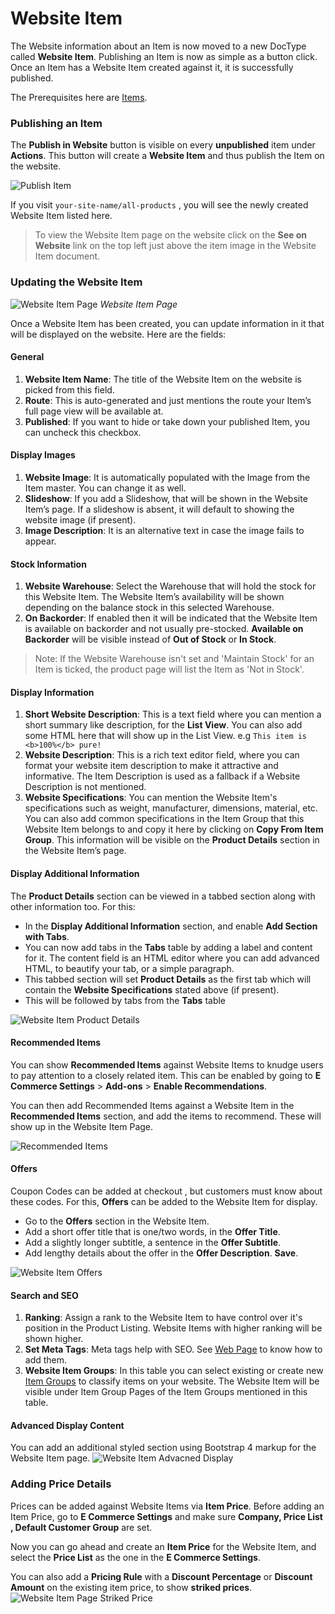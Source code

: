
# Website Item



The Website information about an Item is now moved to a new DocType called **Website Item**. Publishing an Item is now as simple as a button click. Once an Item has a Website Item created against it, it is successfully published.


The Prerequisites here are [Items](/docs/en/stock/item).


### Publishing an Item


The **Publish in Website** button is visible on every **unpublished** item under **Actions**. This button will create a **Website Item** and thus publish the Item on the website.


![Publish Item](/files/publish-item.gif)


If you visit `your-site-name/all-products` , you will see the newly created Website Item listed here.


> To view the Website Item page on the website click on the **See on Website** link on the top left just above the item image in the Website Item document.


### Updating the Website Item


![Website Item Page](/files/web-item-page-overview.png)
*Website Item Page*


Once a Website Item has been created, you can update information in it that will be displayed on the website. Here are the fields:


#### General


1. **Website Item Name**: The title of the Website Item on the website is picked from this field.
2. **Route**: This is auto-generated and just mentions the route your Item’s full page view will be available at.
3. **Published**: If you want to hide or take down your published Item, you can uncheck this checkbox.


#### Display Images


1. **Website Image**: It is automatically populated with the Image from the Item master. You can change it as well.
2. **Slideshow**: If you add a Slideshow, that will be shown in the Website Item’s page. If a slideshow is absent, it will default to showing the website image (if present).
3. **Image Description**: It is an alternative text in case the image fails to appear.


#### Stock Information


1. **Website Warehouse**: Select the Warehouse that will hold the stock for this Website Item. The Website Item’s availability will be shown depending on the balance stock in this selected Warehouse.
2. **On Backorder**: If enabled then it will be indicated that the Website Item is available on backorder and not usually pre-stocked. **Available on Backorder** will be visible instead of **Out of Stock** or **In Stock**.


> Note: If the Website Warehouse isn't set and 'Maintain Stock' for an Item is ticked, the product page will list the Item as 'Not in Stock'.


#### Display Information


1. **Short Website Description**: This is a text field where you can mention a short summary like description, for the **List View**. You can also add some HTML here that will show up in the List View. e.g `This item is <b>100%</b> pure!`
2. **Website Description**: This is a rich text editor field, where you can format your website item description to make it attractive and informative. The Item Description is used as a fallback if a Website Description is not mentioned.
3. **Website Specifications**: You can mention the Website Item's specifications such as weight, manufacturer, dimensions, material, etc. You can also add common specifications in the Item Group that this Website Item belongs to and copy it here by clicking on **Copy From Item Group**. This information will be visible on the **Product Details** section in the Website Item’s page.


#### Display Additional Information


The **Product Details** section can be viewed in a tabbed section along with other information too. For this:


* In the **Display Additional Information** section, and enable **Add Section with Tabs**.
* You can now add tabs in the **Tabs** table by adding a label and content for it. The content field is an HTML editor where you can add advanced HTML, to beautify your tab, or a simple paragraph.
* This tabbed section will set **Product Details** as the first tab which will contain the **Website Specifications** stated above (if present).
* This will be followed by tabs from the **Tabs** table


![Website Item Product Details](/files/web-item-product-details.png)


#### Recommended Items


You can show **Recommended Items** against Website Items to knudge users to pay attention to a closely related item. This can be enabled by going to **E Commerce Settings** > **Add-ons** > **Enable Recommendations**.


You can then add Recommended Items against a Website Item in the **Recommended Items** section, and add the items to recommend. These will show up in the Website Item Page.


![Recommended Items](/files/recommended-items.png)


#### Offers


Coupon Codes can be added at checkout , but customers must know about these codes. For this, **Offers** can be added to the Website Item for display.


* Go to the **Offers** section in the Website Item.
* Add a short offer title that is one/two words, in the **Offer Title**.
* Add a slightly longer subtitle, a sentence in the **Offer Subtitle**.
* Add lengthy details about the offer in the **Offer Description**. **Save**.


![Website Item Offers](/files/web-item-offers.png)


#### Search and SEO


1. **Ranking**: Assign a rank to the Website Item to have control over it's position in the Product Listing. Website Items with higher ranking will be shown higher.
2. **Set Meta Tags**: Meta tags help with SEO. See [Web Page](/docs/en/website/web-page) to know how to add them.
3. **Website Item Groups**: In this table you can select existing or create new [Item Groups](/docs/en/stock/item-group) to classify items on your website. The Website Item will be visible under Item Group Pages of the Item Groups mentioned in this table.


#### Advanced Display Content


You can add an additional styled section using Bootstrap 4 markup for the Website Item page.
![Website Item Advacned Display](/files/web-item-advanced-display.png)


### Adding Price Details


Prices can be added against Website Items via **Item Price**. Before adding an Item Price, go to **E Commerce Settings** and make sure **Company, Price List , Default Customer Group** are set.


Now you can go ahead and create an **Item Price** for the Website Item, and select the **Price List** as the one in the **E Commerce Settings**.


You can also add a **Pricing Rule** with a **Discount Percentage** or **Discount Amount** on the existing item price, to show **striked prices**.
![Website Item Page Striked Price](/files/web-item-striked-price.png)




